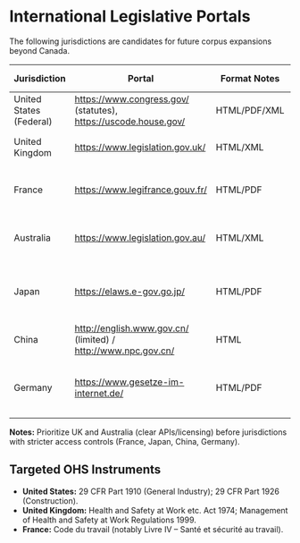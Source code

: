 # International Legislative Portals

The following jurisdictions are candidates for future corpus expansions beyond Canada.

| Jurisdiction | Portal | Format Notes | Licensing / Usage | Ingestion Risks |
|--------------|--------|--------------|--------------------|-----------------|
| United States (Federal) | https://www.congress.gov/ (statutes), https://uscode.house.gov/ | HTML/PDF/XML | Public domain (US GOV) | Large volume, multiple sources |
| United Kingdom | https://www.legislation.gov.uk/ | HTML/XML | Open Government Licence | Robust API available |
| France | https://www.legifrance.gouv.fr/ | HTML/PDF | Conditions of use require attribution | Strong anti-bot measures |
| Australia | https://www.legislation.gov.au/ | HTML/XML | Creative Commons Attribution 4.0 | Comprehensive APIs |
| Japan | https://elaws.e-gov.go.jp/ | HTML/PDF | Terms restrict bulk scraping | Japanese language; machine translation needed |
| China | http://english.www.gov.cn/ (limited) / http://www.npc.gov.cn/ | HTML | Legal restrictions unclear | Limited official English coverage |
| Germany | https://www.gesetze-im-internet.de/ | HTML/PDF | Licensed by juris GmbH; reuse conditions apply | Bilingual coverage limited |

**Notes:** Prioritize UK and Australia (clear APIs/licensing) before jurisdictions with stricter access controls (France, Japan, China, Germany).

## Targeted OHS Instruments
- **United States:** 29 CFR Part 1910 (General Industry); 29 CFR Part 1926 (Construction).
- **United Kingdom:** Health and Safety at Work etc. Act 1974; Management of Health and Safety at Work Regulations 1999.
- **France:** Code du travail (notably Livre IV – Santé et sécurité au travail).

